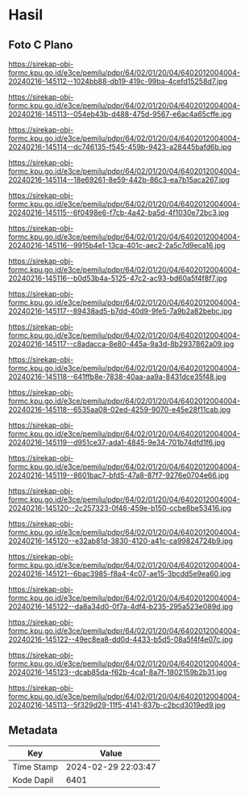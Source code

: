 # Hasil

## Foto C Plano

https://sirekap-obj-formc.kpu.go.id/e3ce/pemilu/pdpr/64/02/01/20/04/6402012004004-20240216-145112--1024bb88-db19-419c-99ba-4cefd15258d7.jpg

https://sirekap-obj-formc.kpu.go.id/e3ce/pemilu/pdpr/64/02/01/20/04/6402012004004-20240216-145113--054eb43b-d488-475d-9567-e6ac4a65cffe.jpg

https://sirekap-obj-formc.kpu.go.id/e3ce/pemilu/pdpr/64/02/01/20/04/6402012004004-20240216-145114--dc746135-f545-459b-9423-a28445bafd6b.jpg

https://sirekap-obj-formc.kpu.go.id/e3ce/pemilu/pdpr/64/02/01/20/04/6402012004004-20240216-145114--18e69261-8e59-442b-86c3-ea7b15aca267.jpg

https://sirekap-obj-formc.kpu.go.id/e3ce/pemilu/pdpr/64/02/01/20/04/6402012004004-20240216-145115--6f0498e6-f7cb-4a42-ba5d-4f1030e72bc3.jpg

https://sirekap-obj-formc.kpu.go.id/e3ce/pemilu/pdpr/64/02/01/20/04/6402012004004-20240216-145116--9915b4e1-13ca-401c-aec2-2a5c7d9eca16.jpg

https://sirekap-obj-formc.kpu.go.id/e3ce/pemilu/pdpr/64/02/01/20/04/6402012004004-20240216-145116--b0d53b4a-5125-47c2-ac93-bd60a5f4f8f7.jpg

https://sirekap-obj-formc.kpu.go.id/e3ce/pemilu/pdpr/64/02/01/20/04/6402012004004-20240216-145117--89438ad5-b7dd-40d9-9fe5-7a9b2a82bebc.jpg

https://sirekap-obj-formc.kpu.go.id/e3ce/pemilu/pdpr/64/02/01/20/04/6402012004004-20240216-145117--c8adacca-8e80-445a-9a3d-8b2937862a09.jpg

https://sirekap-obj-formc.kpu.go.id/e3ce/pemilu/pdpr/64/02/01/20/04/6402012004004-20240216-145118--641ffb8e-7838-40aa-aa9a-8431dce35f48.jpg

https://sirekap-obj-formc.kpu.go.id/e3ce/pemilu/pdpr/64/02/01/20/04/6402012004004-20240216-145118--6535aa08-02ed-4259-9070-e45e28f11cab.jpg

https://sirekap-obj-formc.kpu.go.id/e3ce/pemilu/pdpr/64/02/01/20/04/6402012004004-20240216-145119--d951ce37-ada1-4845-9e34-701b74dfd1f6.jpg

https://sirekap-obj-formc.kpu.go.id/e3ce/pemilu/pdpr/64/02/01/20/04/6402012004004-20240216-145119--8601bac7-bfd5-47a8-87f7-9276e0704e66.jpg

https://sirekap-obj-formc.kpu.go.id/e3ce/pemilu/pdpr/64/02/01/20/04/6402012004004-20240216-145120--2c257323-0f46-459e-b150-ccbe8be53416.jpg

https://sirekap-obj-formc.kpu.go.id/e3ce/pemilu/pdpr/64/02/01/20/04/6402012004004-20240216-145120--e32ab81d-3830-4120-a41c-ca99824724b9.jpg

https://sirekap-obj-formc.kpu.go.id/e3ce/pemilu/pdpr/64/02/01/20/04/6402012004004-20240216-145121--6bac3985-f8a4-4c07-ae15-3bcdd5e9ea60.jpg

https://sirekap-obj-formc.kpu.go.id/e3ce/pemilu/pdpr/64/02/01/20/04/6402012004004-20240216-145122--da8a34d0-0f7a-4df4-b235-295a523e089d.jpg

https://sirekap-obj-formc.kpu.go.id/e3ce/pemilu/pdpr/64/02/01/20/04/6402012004004-20240216-145122--49ec8ea8-dd0d-4433-b5d5-08a5f4f4e07c.jpg

https://sirekap-obj-formc.kpu.go.id/e3ce/pemilu/pdpr/64/02/01/20/04/6402012004004-20240216-145123--dcab85da-f62b-4ca1-8a7f-1802159b2b31.jpg

https://sirekap-obj-formc.kpu.go.id/e3ce/pemilu/pdpr/64/02/01/20/04/6402012004004-20240216-145113--5f329d29-11f5-4141-837b-c2bcd3019ed9.jpg


## Metadata

| Key        | Value               |
| ---------- | ------------------- |
| Time Stamp | 2024-02-29 22:03:47 |
| Kode Dapil | 6401                |



